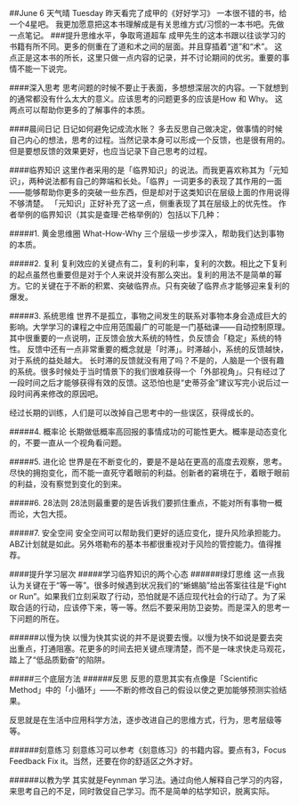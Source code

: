 ##June 6 天气晴 Tuesday
昨天看完了成甲的《好好学习》 一本很不错的书，给一个4星吧。 我更加愿意把这本书理解成是有关思维方式/习惯的一本书吧。先做一点笔记。
###提升思维水平，争取弯道超车
成甲先生的这本书跟以往谈学习的书籍有所不同。更多的侧重在了道和术之间的层面。并且穿插着“道”和“术”。 这点正是这本书的所长，这里只做一点内容的记录，并不讨论期间的优劣。重要的事情不能一下说完。

####深入思考
思考问题的时候不要止于表面，多想想深层次的内容。一下就想到的通常都没有什么太大的意义。应该思考的问题更多的应该是How 和 Why。 这两点可以帮助你更多的了解事件的本质。

####晨间日记
日记如何避免记成流水账？ 多去反思自己做决定，做事情的时候自己内心的想法，思考的过程。当然记录本身可以形成一个反馈，也是很有用的。但是要想反馈的效果更好，也应当记录下自己思考的过程。

####临界知识
这里作者采用的是「临界知识」的说法。而我更喜欢称其为「元知识」，两种说法都有自己的弊端和长处。「临界」一词更多的表现了其作用的一面——能够帮助你更多的突破一些东西，但是却对于这类知识在层级上面的作用说得不够清楚。 「元知识」正好补充了这一点，侧重表现了其在层级上的优先性。
作者举例的临界知识（其实是查理·芒格举例的）包括以下几种：

#####1. 黄金思维圈 
What-How-Why
三个层级一步步深入，帮助我们达到事物的本质。

#####2. 复利
复利效应的关键点有二，复利的利率，复利的次数。相比之下复利的起点虽然也重要但是对于个人来说并没有那么突出。复利的用法不是简单的幂方。它的关键在于不断的积累、突破临界点。只有突破了临界点才能够迎来复利的爆发。

#####3. 系统思维
世界不是孤立，事物之间发生的联系对事物本身会造成巨大的影响。大学学习的课程之中应用范围最广的可能是一门基础课——自动控制原理。其中很重要的一点说明，正反馈会放大系统的特性，负反馈会「稳定」系统的特性。 反馈中还有一点非常重要的概念就是「时滞」。时滞越小，系统的反馈越快，对于系统的益处越大。 长时滞的反馈就没有用了吗？不是的，人脑是一个很有趣的系统。很多时候处于当时情景下的我们很难获得一个「外部视角」。只有经过了一段时间之后才能够获得有效的反馈。这恐怕也是“史蒂芬金”建议写完小说后过一段时间再来修改的原因吧。

经过长期的训练，人们是可以改掉自己思考中的一些误区，获得成长的。

#####4. 概率论
长期做低概率高回报的事情成功的可能性更大。概率是动态变化的，不要一直从一个视角看问题。

#####5. 进化论
世界是在不断变化的，要是不是站在更高的高度去观察，思考。尽快的拥抱变化，而不能一直死守着眼前的利益。创新者的窘境在于，着眼于眼前的利益，没有察觉到变化的到来。

#####6. 28法则
28法则最重要的是告诉我们要抓住重点，不能对所有事物一概而论，大包大揽。

#####7. 安全空间
安全空间可以帮助我们更好的适应变化，提升风险承担能力。ABZ计划就是如此。另外塔勒布的基本书都很重视对于风险的管控能力。值得推荐。

####提升学习层次
#####学习临界知识的两个心态
######绿灯思维
这一点我认为关键在于“等一等”。很多时候遇到状况我们的“蜥蜴脑”给出答案往往是“Fight or Run”。如果我们立刻采取了行动，恐怕就是不适应现代社会的行动了。为了采取合适的行动，应该停下来，等一等。然后不要采用防卫姿势。而是深入的思考一下问题的所在。

######以慢为快
以慢为快其实说的并不是说要去慢。以慢为快不如说是要去突出重点，打通阻塞。花更多的时间去把关键点理清楚，而不是一味求快走马观花，踏上了“低品质勤奋”的陷阱。

#####三个底层方法
######反思
反思的意思其实有点像是「Scientific Method」中的「小循环」——不断的修改自己的假设以使之更加能够预测实验结果。

反思就是在生活中应用科学方法，逐步改进自己的思维方式，行为，思考层级等等。

######刻意练习
刻意练习可以参考《刻意练习》的书籍内容。要点有3，Focus Feedback Fix it。当然，还要在你的舒适区之外才好。

######以教为学
其实就是Feynman 学习法。通过向他人解释自己学习的内容，来思考自己的不足，同时敦促自己学习。而不是简单的枯学知识，脱离实际。